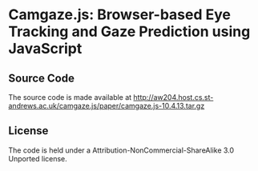 # Camgaze.js: Browser-based Eye Tracking and Gaze Prediction using JavaScript

## Source Code
The source code is made available at http://aw204.host.cs.st-andrews.ac.uk/camgaze.js/paper/camgaze.js-10.4.13.tar.gz

## License
The code is held under a Attribution-NonCommercial-ShareAlike 3.0 Unported license.

